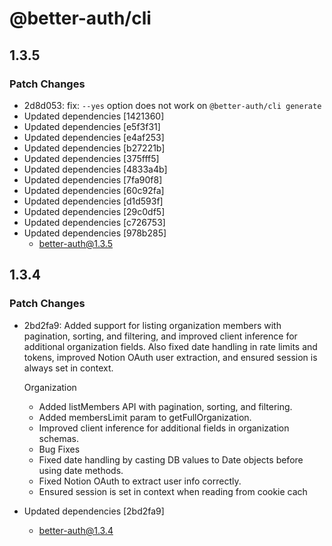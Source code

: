 # @better-auth/cli

## 1.3.5

### Patch Changes

- 2d8d053: fix: `--yes` option does not work on `@better-auth/cli generate`
- Updated dependencies [1421360]
- Updated dependencies [e5f3f31]
- Updated dependencies [e4af253]
- Updated dependencies [b27221b]
- Updated dependencies [375fff5]
- Updated dependencies [4833a4b]
- Updated dependencies [7fa90f8]
- Updated dependencies [60c92fa]
- Updated dependencies [d1d593f]
- Updated dependencies [29c0df5]
- Updated dependencies [c726753]
- Updated dependencies [978b285]
  - better-auth@1.3.5

## 1.3.4

### Patch Changes

- 2bd2fa9: Added support for listing organization members with pagination, sorting, and filtering, and improved client inference for additional organization fields. Also fixed date handling in rate limits and tokens, improved Notion OAuth user extraction, and ensured session is always set in context.

  Organization

  - Added listMembers API with pagination, sorting, and filtering.
  - Added membersLimit param to getFullOrganization.
  - Improved client inference for additional fields in organization schemas.
  - Bug Fixes
  - Fixed date handling by casting DB values to Date objects before using date methods.
  - Fixed Notion OAuth to extract user info correctly.
  - Ensured session is set in context when reading from cookie cach

- Updated dependencies [2bd2fa9]
  - better-auth@1.3.4
